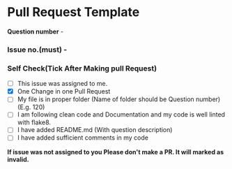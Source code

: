 # Pull Request Template

**Question number** -

### Issue no.(must) - #

### Self Check(Tick After Making pull Request)

- [ ] This issue was assigned to me.
- [x] One Change in one Pull Request
- [ ] My file is in proper folder (Name of folder should be Question number) (E.g. 120)
- [ ] I am following clean code and Documentation and my code is well linted with flake8.
- [ ] I have added README.md (With question description)
- [ ] I have added sufficient comments in my code

**If issue was not assigned to you Please don't make a PR. It will marked as invalid.**
